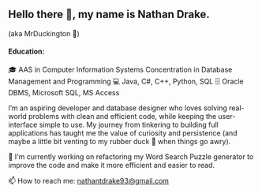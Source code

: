 ## Hello there 👋, my name is Nathan Drake.
(aka MrDuckington 🦆)

#### Education:
🎓 AAS in Computer Information Systems Concentration in Database Management and Programming
💻 Java, C#, C++, Python, SQL
🗄️ Oracle DBMS, Microsoft SQL, MS Access

I’m an aspiring developer and database designer who loves solving real-world problems with clean and efficient code, while keeping the user-interface simple to use.
My journey from tinkering to building full applications has taught me the value of curiosity and persistence (and maybe a little bit venting to my rubber duck 🦆 when things go awry).


🔭 I'm currently working on refactoring my Word Search Puzzle generator to improve the code and make it more efficient and easier to read.

📫 How to reach me: [nathantdrake93@gmail.com](mailto:nathantdrake93@gmail.com)
<!--
**Nathan-Drake93/Nathan-Drake93** is a ✨ _special_ ✨ repository because its `README.md` (this file) appears on your GitHub profile.

Here are some ideas to get you started:

- 🔭 I’m currently working on ...
- 🌱 I’m currently learning ...
- 👯 I’m looking to collaborate on ...
- 🤔 I’m looking for help with ...
- 💬 Ask me about ...
- 📫 How to reach me: ...
- 😄 Pronouns: ...
- ⚡ Fun fact: ...
-->
